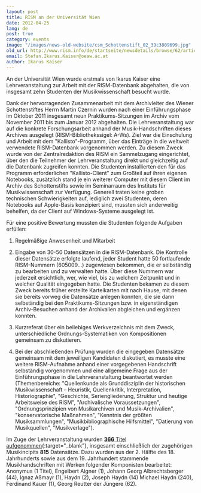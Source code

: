 ```yaml
---
layout: post
title: RISM an der Universität Wien
date: 2012-04-25
lang: de
post: true
category: events
image: "/images/news-old-website/csm_Schottenstift_02_39c3809699.jpg"
old_url: http://www.rism.info/de/startseite/newsdetails/browse/62/article/64/rism-in-the-classroom-at-the-university-of-vienna.html
email: Stefan.Ikarus.Kaiser@oeaw.ac.at
author: Ikarus Kaiser
---
```



An der Universität Wien wurde erstmals von Ikarus Kaiser eine Lehrveranstaltung zur Arbeit mit der RISM-Datenbank abgehalten, die von insgesamt zehn Studenten der Musikwissenschaft besucht wurde.

Dank der hervorragenden Zusammenarbeit mit dem Archivleiter des Wiener Schottenstiftes Herrn Martin Czernin wurden nach einer Einführungsphase im Oktober 2011 insgesamt neun Praktikums-Sitzungen im Archiv vom November 2011 bis zum Januar 2012 abgehalten. Die Lehrveranstaltung war auf die konkrete Forschungsarbeit anhand der Musik-Handschriften dieses Archives ausgelegt (RISM-Bibliothekssigel: A-Ws). Ziel war die Einschulung und Arbeit mit dem "Kallisto"-Programm, über das Einträge in die weltweit verwendete RISM-Datenbank vorgenommen werden. Zu diesem Zweck wurde von der Zentralredaktion des RISM ein Sammelzugang eingerichtet, über den die Teilnehmer der Lehrveranstaltung direkt und gleichzeitig auf die Datenbank zugreifen konnten. Die Studenten installierten den für das Programm erforderlichen "Kallisto-Client" zum Großteil auf ihren eigenen Notebooks, zusätzlich stand je ein weiterer Computer mit diesem Client im Archiv des Schottenstifts sowie im Seminarraum des Instituts für Musikwissenschaft zur Verfügung. Generell traten keine groben technischen Schwierigkeiten auf, lediglich zwei Studenten, deren Notebooks auf Apple-Basis konzipiert sind, mussten sich anderweitig behelfen, da der Client auf Windows-Systeme ausgelegt ist.

Für eine positive Bewertung mussten die Studenten folgende Aufgaben erfüllen:

1. Regelmäßige Anwesenheit und Mitarbeit

2. Eingabe von 30-50 Datensätzen in die RISM-Datenbank. Die Kontrolle dieser Datensätze erfolgte laufend, jeder Student hatte 50 fortlaufende RISM-Nummern (605009…) zugewiesen bekommen, die er selbständig zu bearbeiten und zu verwalten hatte. Über diese Nummern war jederzeit ersichtlich, wer, wie viel, bis zu welchem Zeitpunkt und in welcher Qualität eingegeben hatte. Die Studenten bekamen zu diesem Zweck bereits früher erstellte Karteikarten mit nach Hause, mit denen sie bereits vorweg die Datensätze anlegen konnten, die sie dann selbständig bei den Praktikums-Sitzungen bzw. in eigenständigen Archiv-Besuchen anhand der Archivalien abgleichen und ergänzen konnten.

3. Kurzreferat über ein beliebiges Werkverzeichnis mit dem Zweck, unterschiedliche Ordnungs-Systematiken von Kompositionen gemeinsam zu diskutieren.

4. Bei der abschließenden Prüfung wurden die eingegeben Datensätze gemeinsam mit dem jeweiligen Kandidaten diskutiert, es musste eine weitere RISM-Aufnahme anhand einer vorgegebenen Handschrift selbständig vorgenommen und eine allgemeine Frage aus der Einführungsphase in die Lehrveranstaltung beantwortet werden (Themenbereiche: "Quellenkunde als Grunddisziplin der historischen Musikwissenschaft – Heuristik, Quellenkritik, Interpretation, Historiographie", "Geschichte, Seriengliederung, Struktur und heutige Arbeitsweise des RISM", "Archivalische Voraussetzungen", "Ordnungsprinzipien von Musikarchiven und Musik-Archivalien", "konservatorische Maßnahmen", "Kenntnis der größten Musiksammlungen", "Musikbibliographische Hilfsmittel", "Datierung von Musikquellen", "Musikverlage").

Im Zuge der Lehrveranstaltung wurden [**366** Titel aufgenommen](http://opac.rism.info/index.php?id=6&no_cache=1&no_cache=1&tx_bsbsearch_pi1%5Bsmode%5D=advanced&tx_bsbsearch_pi1%5Bfield%5D%5B0%5D=ssiglum&tx_bsbsearch_pi1%5Bfield%5D%5B1%5D=sauthor&tx_bsbsearch_pi1%5Bfield%5D%5B2%5D=stitle&tx_bsbsearch_pi1%5Bquery%5D%5B0%5D=A-Ws&tx_bsbsearch_pi1%5Bquery%5D%5B1%5D=&tx_bsbsearch_pi1%5Bquery%5D%5B2%5D=&tx_bsbsearch_pi1%5Bsubmit_button%5D=Suche){:target="_blank"}, insgesamt einschließlich der zugehörigen Musikincipits **815** Datensätze. Dazu wurden aus der 2. Hälfte des 18. Jahrhunderts sowie aus dem 19. Jahrhundert stammende Musikhandschriften mit Werken folgender Komponisten bearbeitet: Anonymus (1 Titel), Engelbert Aigner (1), Johann Georg Albrechtsberger (44), Ignaz Aßmayr (1), Haydn (2), Joseph Haydn (14) Michael Haydn (240), Ferdinand Kauer (1), Georg Reutter der Jüngere (62).